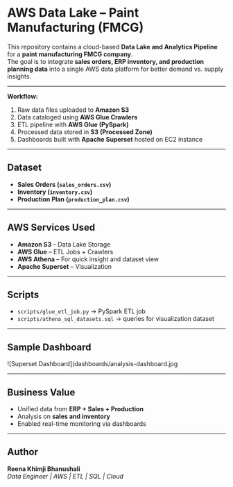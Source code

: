 # AWS Data Lake – Paint Manufacturing (FMCG)

This repository contains a cloud-based **Data Lake and Analytics Pipeline** for a **paint manufacturing FMCG company**.  
The goal is to integrate **sales orders, ERP inventory, and production planning data** into a single AWS data platform for better demand vs. supply insights.

---

**Workflow:**
1. Raw data files uploaded to **Amazon S3**
2. Data cataloged using **AWS Glue Crawlers**
3. ETL pipeline with **AWS Glue (PySpark)**
4. Processed data stored in **S3 (Processed Zone)**
5. Dashboards built with **Apache Superset** hosted on EC2 instance

---

## Dataset
- **Sales Orders (`sales_orders.csv`)**
- **Inventory (`inventory.csv`)**
- **Production Plan (`production_plan.csv`)**

---

## AWS Services Used
- **Amazon S3** – Data Lake Storage  
- **AWS Glue** – ETL Jobs + Crawlers  
- **AWS Athena** – For quick insight and dataset view   
- **Apache Superset** – Visualization  

---

## Scripts
- `scripts/glue_etl_job.py` → PySpark ETL job  
- `scripts/athena_sql_datasets.sql` → queries for visualization dataset

---

## Sample Dashboard
![Superset Dashboard](dashboards/analysis-dashboard.jpg

---

## Business Value
- Unified data from **ERP + Sales + Production**  
- Analysis on **sales and inventory**  
- Enabled real-time monitoring via dashboards  

---

## Author
**Reena Khimji Bhanushali**  
*Data Engineer | AWS | ETL | SQL | Cloud* 

